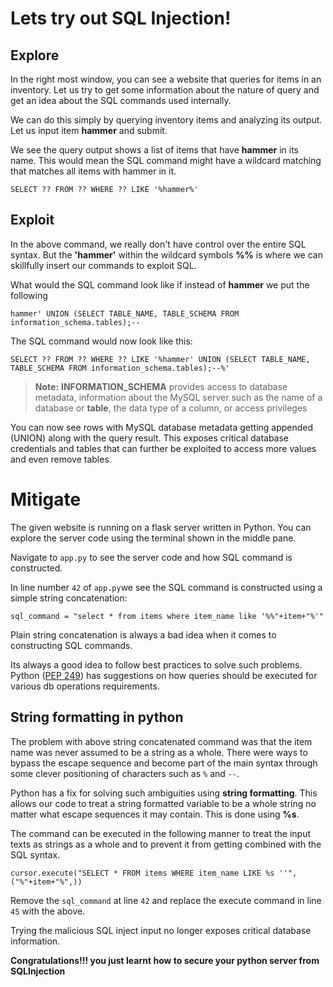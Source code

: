 # Lets try out SQL Injection!


## Explore

In the right most window, you can see a website that queries for items in an inventory. Let us try to get some information about the nature of query and get an idea about the SQL commands used internally. 

We can do this simply by querying inventory items and analyzing its output.  Let us input item **hammer** and submit.

We see the query output shows a list of items that have **hammer** in its name. This would mean the SQL command might have a wildcard matching that matches all items with hammer in it. 

`SELECT ?? FROM ?? WHERE ?? LIKE '%hammer%'`


## Exploit

In the above command, we really don't have control over the entire SQL syntax. But the **'hammer'** within the wildcard symbols **%%** is where we can skillfully insert our commands to exploit SQL. 

What would the SQL command look like if instead of **hammer** we put the following

`hammer' UNION (SELECT TABLE_NAME, TABLE_SCHEMA FROM information_schema.tables);--` 

The SQL command would now look like this:

`SELECT ?? FROM ?? WHERE ?? LIKE '%hammer' UNION (SELECT TABLE_NAME, TABLE_SCHEMA FROM information_schema.tables);--%'`
<br>

> **Note:** **INFORMATION_SCHEMA** provides access to database metadata, information about the MySQL server such as the name of a database or **table**, the data type of a column, or access privileges

You can now see rows with MySQL database metadata getting appended (UNION) along with the query result. This exposes critical database credentials and tables that can further be exploited to access more values and even remove tables.

# Mitigate

The given website is running on a flask server written in Python. You can explore the server code using the terminal shown in the middle pane. 

Navigate to `app.py` to see the server code and how SQL command is constructed.

In line number `42` of `app.py`we see the SQL command is constructed using a simple string concatenation:

`sql_command = "select * from items where item_name like '%%"+item+"%'"` 

Plain string concatenation is always a bad idea when it comes to constructing SQL commands.

Its always a good idea to follow best practices to solve such problems. Python ([PEP 249](http://www.python.org/dev/peps/pep-0249/)) has suggestions on how queries should be executed for various db operations requirements. 

## String formatting in python
The problem with above string concatenated command was that the item name was never assumed to be a string as a whole. There were ways to bypass the escape sequence and become part of the main syntax through some clever positioning of characters such as `%` and `--`. 

Python has a fix for solving such ambiguities using **string formatting**. This allows our code to treat a string formatted variable to be a whole string no matter what escape sequences it may contain. This is done using **%s**. 

The command can be executed in the following manner to treat the input texts as strings as a whole and to prevent it from getting combined with the SQL syntax.

`cursor.execute("SELECT * FROM items WHERE item_name LIKE %s ''", ("%"+item+"%",))`

Remove the `sql_command` at line `42` and replace the execute command in line `45` with the above. 

Trying the malicious SQL inject input no longer exposes critical database information. 

<strong>Congratulations!!! you just learnt how to secure your python server from SQLInjection</strong>